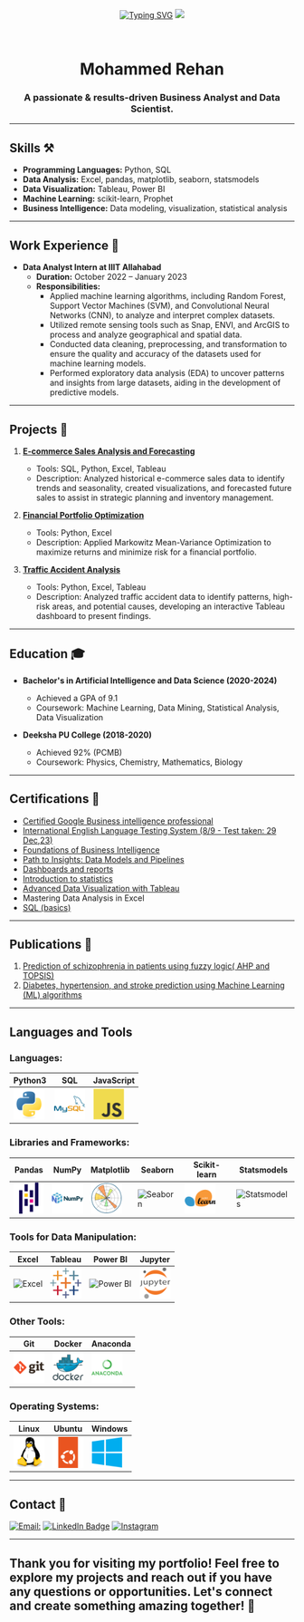 <div align="center">
<a>
  
  [![Typing SVG](https://readme-typing-svg.demolab.com?font=Fira+Code&size=30&duration=1500&pause=2000&color=F72A90&width=600&lines=Welcome+to+my+Portfolio!+)](https://git.io/typing-svg)
<a/>
  <img src="https://user-images.githubusercontent.com/74038190/212749447-bfb7e725-6987-49d9-ae85-2015e3e7cc41.gif" width="700">
</a>
</div>

<br/>
<h1 align="center">Mohammed Rehan</h1>
<h3 align="center">A passionate & results-driven Business Analyst and Data Scientist.</h3>

---
## Skills :hammer_and_pick:

- **Programming Languages:** Python, SQL
- **Data Analysis:** Excel, pandas, matplotlib, seaborn, statsmodels
- **Data Visualization:** Tableau, Power BI
- **Machine Learning:** scikit-learn, Prophet
- **Business Intelligence:** Data modeling, visualization, statistical analysis

---

## Work Experience 💼

- **Data Analyst Intern at IIIT Allahabad**
  - **Duration:** October 2022 – January 2023
  - **Responsibilities:**
    - Applied machine learning algorithms, including Random Forest, Support Vector Machines (SVM), and Convolutional Neural Networks (CNN), to analyze and interpret complex datasets.
    - Utilized remote sensing tools such as Snap, ENVI, and ArcGIS to process and analyze geographical and spatial data.
    - Conducted data cleaning, preprocessing, and transformation to ensure the quality and accuracy of the datasets used for machine learning models.
    - Performed exploratory data analysis (EDA) to uncover patterns and insights from large datasets, aiding in the development of predictive models.
    
---



## Projects 🚀

1. [**E-commerce Sales Analysis and Forecasting**](https://github.com/Rehaaaan/E-commerce-Sales-Analysis-and-Forecasting)
   - Tools: SQL, Python, Excel, Tableau
   - Description: Analyzed historical e-commerce sales data to identify trends and seasonality, created visualizations, and forecasted future sales to assist in strategic planning and inventory management.

2. [**Financial Portfolio Optimization**](https://github.com/Rehaaaan/Financial-Portfolio-Optimization)
   - Tools: Python, Excel
   - Description: Applied Markowitz Mean-Variance Optimization to maximize returns and minimize risk for a financial portfolio.

3. [**Traffic Accident Analysis**](https://github.com/Rehaaaan/Traffic-Accident-Analysis)
   - Tools: Python, Excel, Tableau
   - Description: Analyzed traffic accident data to identify patterns, high-risk areas, and potential causes, developing an interactive Tableau dashboard to present findings.

---

## Education 🎓

- **Bachelor's in Artificial Intelligence and Data Science (2020-2024)**
  - Achieved a GPA of 9.1
  - Coursework: Machine Learning, Data Mining, Statistical Analysis, Data Visualization

- **Deeksha PU College (2018-2020)**
  - Achieved 92% (PCMB)
  - Coursework: Physics, Chemistry, Mathematics, Biology
---


## Certifications 📜

- [Certified Google Business intelligence professional](https://www.credly.com/badges/54a9a624-e758-4bed-9eab-ae663c04d4fc/public_url)
- [International English Language Testing System (8/9 - Test taken: 29 Dec,23)](https://drive.google.com/file/d/1IT4ZcjhvSCA4WGtUhqErVUbZUu96zbrX/view?usp=sharing)
- [Foundations of Business Intelligence](https://www.coursera.org/account/accomplishments/verify/M93TVRPFNSS2)
- [Path to Insights: Data Models and Pipelines](https://www.coursera.org/account/accomplishments/verify/TECN7THDWRSF)
- [Dashboards and reports](https://www.coursera.org/account/accomplishments/verify/2RDRCENT6VYG)
- [Introduction to statistics](https://www.coursera.org/account/accomplishments/verify/MN6P7GXNHRBE)
- [Advanced Data Visualization with Tableau](https://www.coursera.org/account/accomplishments/verify/WC4QVTJ95GKU)
- Mastering Data Analysis in Excel
- [SQL (basics)](https://www.hackerrank.com/certificates/5241e61824b7)

---


## **Publications** :page_facing_up:

1. [Prediction of schizophrenia in patients using fuzzy logic( AHP and TOPSIS)](https://link.springer.com/chapter/10.1007/978-981-99-3932-9_44)
2. [Diabetes, hypertension, and stroke prediction using Machine Learning (ML) algorithms](https://ieeexplore.ieee.org/document/10235026)
---
## Languages and Tools

### Languages:

| Python3 | SQL | JavaScript |
|---------|-----|------------|
| <img src="https://github.com/devicons/devicon/blob/master/icons/python/python-original.svg" title="Python" alt="Python" width="55" height="55"/> | <img src="https://github.com/devicons/devicon/blob/master/icons/mysql/mysql-original-wordmark.svg" title="SQL" alt="SQL" width="55" height="55"/> | <img src="https://github.com/devicons/devicon/blob/master/icons/javascript/javascript-original.svg" title="JavaScript" alt="JavaScript" width="55" height="55"/> |

### Libraries and Frameworks:

| Pandas | NumPy | Matplotlib | Seaborn | Scikit-learn | Statsmodels |
|--------|-------|------------|---------|--------------|-------------|
| <img src="https://github.com/devicons/devicon/blob/master/icons/pandas/pandas-original.svg" title="Pandas" alt="Pandas" width="55" height="55"/> | <img src="https://github.com/devicons/devicon/blob/master/icons/numpy/numpy-original-wordmark.svg" title="NumPy" alt="NumPy" width="55" height="55"/> | <img src="https://github.com/devicons/devicon/blob/master/icons/matplotlib/matplotlib-original.svg" title="Matplotlib" alt="Matplotlib" width="55" height="55"/> | <img src="https://seaborn.pydata.org/_images/logo-mark-lightbg.svg" title="Seaborn" alt="Seaborn" width="55" height="55"/> | <img src="https://github.com/devicons/devicon/blob/master/icons/scikitlearn/scikitlearn-original.svg" title="Scikit-learn" alt="Scikit-learn" width="55" height="55"/> | <img src="https://www.statsmodels.org/stable/_images/statsmodels-logo-v2-no-text.svg" title="Statsmodels" alt="Statsmodels" width="55" height="55"/> |

### Tools for Data Manipulation:

| Excel | Tableau | Power BI | Jupyter |
|-------|---------|----------|---------|
| <img src="https://upload.wikimedia.org/wikipedia/commons/7/73/Microsoft_Excel_2013-2019_logo.svg" title="Excel" alt="Excel" width="55" height="55"/> | <img src="https://github.com/Rehaaaan/Rehaaaan/blob/main/tableau.svg" title="Tableau" alt="Tableau" width="55" height="55"/> | <img src="https://www.vectorlogo.zone/logos/microsoft_powerbi/microsoft_powerbi-icon.svg" title="Power BI" alt="Power BI" width="55" height="55"/> | <img src="https://github.com/devicons/devicon/blob/master/icons/jupyter/jupyter-original-wordmark.svg" title="Jupyter" alt="Jupyter" width="55" height="55"/> |

### Other Tools:

| Git | Docker | Anaconda |
|-----|--------|----------|
| <img src="https://github.com/devicons/devicon/blob/master/icons/git/git-original-wordmark.svg" title="Git" alt="Git" width="55" height="55"/> | <img src="https://github.com/devicons/devicon/blob/master/icons/docker/docker-original-wordmark.svg" title="Docker" alt="Docker" width="55" height="55"/> | <img src="https://github.com/devicons/devicon/blob/master/icons/anaconda/anaconda-original-wordmark.svg" title="Anaconda" alt="Anaconda" width="55" height="55"/> |

### Operating Systems:

| Linux | Ubuntu | Windows |
|-------|--------|---------|
| <img src="https://github.com/devicons/devicon/blob/master/icons/linux/linux-original.svg" title="Linux" alt="Linux" width="55" height="55"/> | <img src="https://github.com/devicons/devicon/blob/master/icons/ubuntu/ubuntu-original.svg" title="Ubuntu" alt="Ubuntu" width="55" height="55"/> | <img src="https://github.com/devicons/devicon/blob/master/icons/windows8/windows8-original.svg" title="Windows" alt="Windows" width="55" height="55"/> |

---

## Contact 📧

[![**Email:**](https://img.shields.io/badge/Gmail-D14836?style=for-the-badge&logo=gmail&logoColor=white)](mailto:mohammedrehan2342@gmail.com)
[![LinkedIn Badge](https://img.shields.io/badge/LinkedIn-blue?style=for-the-badge&logo=linkedin&logoColor=white)](https://www.linkedin.com/in/mohammed-rehan-483943231/)
[![Instagram](https://img.shields.io/badge/Instagram-E4405F?style=for-the-badge&logo=instagram&logoColor=white)](https://www.instagram.com/rehah_ahan/)

---

## Thank you for visiting my portfolio! Feel free to explore my projects and reach out if you have any questions or opportunities. Let's connect and create something amazing together! 🚀

